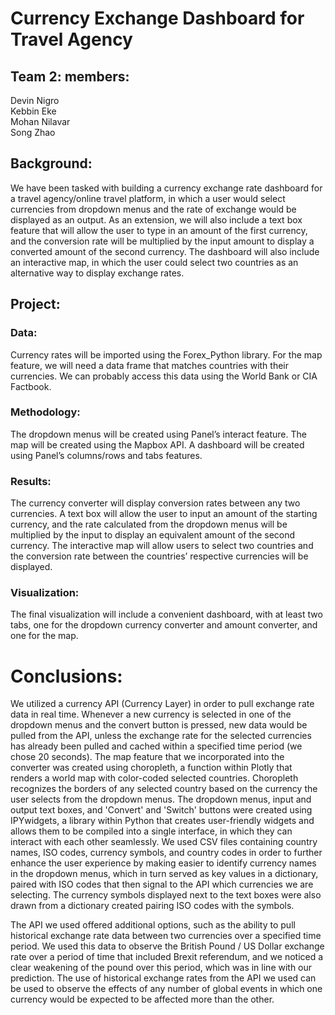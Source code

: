# Currency Exchange Dashboard for Travel Agency

## Team 2: members:
Devin Nigro\
Kebbin Eke\
Mohan Nilavar\
Song Zhao


## Background:
We have been tasked with building a currency exchange rate dashboard for a travel agency/online travel platform, in which a user would select currencies from dropdown menus and the rate of exchange would be displayed as an output. As an extension, we will also include a text box feature that will allow the user to type in an amount of the first currency, and the conversion rate will be multiplied by the input amount to display a converted amount of the second currency. The dashboard will also include an interactive map, in which the user could select two countries as an alternative way to display exchange rates.


## Project:
### Data:
Currency rates will be imported using the Forex_Python library.
For the map feature, we will need a data frame that matches countries with their currencies. We can probably access this data using the World Bank or CIA Factbook.

### Methodology:
The dropdown menus will be created using Panel’s interact feature.
The map will be created using the Mapbox API.
A dashboard will be created using Panel’s columns/rows and tabs features.

### Results:
The currency converter will display conversion rates between any two currencies.
A text box will allow the user to input an amount of the starting currency, and the rate calculated from the dropdown menus will be multiplied by the input to display an equivalent amount of the second currency.
The interactive map will allow users to select two countries and the conversion rate between the countries’ respective currencies will be displayed.

### Visualization:
The final visualization will include a convenient dashboard, with at least two tabs, one for the dropdown currency converter and amount converter, and one for the map.


# Conclusions:
We utilized a currency API (Currency Layer) in order to pull exchange rate data in real time. Whenever a new currency is selected in one of the dropdown menus and the convert button is pressed, new data would be pulled from the API, unless the exchange rate for the selected currencies has already been pulled and cached within a specified time period (we chose 20 seconds). The map feature that we incorporated into the converter was created using choropleth, a function within Plotly that renders a world map with color-coded selected countries. Choropleth recognizes the borders of any selected country based on the currency the user selects from the dropdown menus. The dropdown menus, input and output text boxes, and 'Convert' and 'Switch' buttons were created using IPYwidgets, a library within Python that creates user-friendly widgets and allows them to be compiled into a single interface, in which they can interact with each other seamlessly. We used CSV files containing country names, ISO codes, currency symbols, and country codes in order to further enhance the user experience by making easier to identify currency names in the dropdown menus, which in turn served as key values in a dictionary, paired with ISO codes that then signal to the API which currencies we are selecting. The currency symbols displayed next to the text boxes were also drawn from a dictionary created pairing ISO codes with the symbols.

The API we used offered additional options, such as the ability to pull historical exchange rate data between two currencies over a specified time period. We used this data to observe the British Pound / US Dollar exchange rate over a period of time that included Brexit referendum, and we noticed a clear weakening of the pound over this period, which was in line with our prediction. The use of historical exchange rates from the API we used can be used to observe the effects of any number of global events in which one currency would be expected to be affected more than the other.

